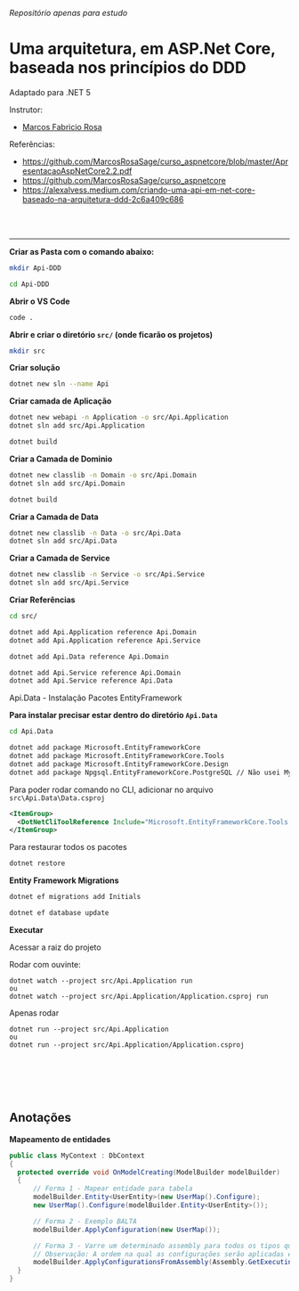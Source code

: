 _Repositório apenas para estudo_

# Uma arquitetura, em ASP.Net Core, baseada nos princípios do DDD

Adaptado para .NET 5

Instrutor:

- [Marcos Fabricio Rosa](https://github.com/MarcosRosaSage)

Referências:

- https://github.com/MarcosRosaSage/curso_aspnetcore/blob/master/ApresentacaoAspNetCore2.2.pdf
- https://github.com/MarcosRosaSage/curso_aspnetcore
- https://alexalvess.medium.com/criando-uma-api-em-net-core-baseado-na-arquitetura-ddd-2c6a409c686

<br>
<br>
<hr>

**Criar as Pasta com o comando abaixo:**

```bash
mkdir Api-DDD

cd Api-DDD
```

**Abrir o VS Code**

```bash
code .
```

**Abrir e criar o diretório `src/` (onde ficarão os projetos)**

```bash
mkdir src
```

**Criar solução**

```bash
dotnet new sln --name Api
```

**Criar camada de Aplicação**

```bash
dotnet new webapi -n Application -o src/Api.Application
dotnet sln add src/Api.Application

dotnet build
```

**Criar a Camada de Dominio**

```bash
dotnet new classlib -n Domain -o src/Api.Domain
dotnet sln add src/Api.Domain

dotnet build
```

**Criar a Camada de Data**

```bash
dotnet new classlib -n Data -o src/Api.Data
dotnet sln add src/Api.Data
```

**Criar a Camada de Service**

```bash
dotnet new classlib -n Service -o src/Api.Service
dotnet sln add src/Api.Service
```

**Criar Referências**

```bash
cd src/

dotnet add Api.Application reference Api.Domain
dotnet add Api.Application reference Api.Service

dotnet add Api.Data reference Api.Domain

dotnet add Api.Service reference Api.Domain
dotnet add Api.Service reference Api.Data
```

Api.Data - Instalação Pacotes EntityFramework

**Para instalar precisar estar dentro do diretório `Api.Data`**

```bash
cd Api.Data

dotnet add package Microsoft.EntityFrameworkCore
dotnet add package Microsoft.EntityFrameworkCore.Tools
dotnet add package Microsoft.EntityFrameworkCore.Design
dotnet add package Npgsql.EntityFrameworkCore.PostgreSQL // Não usei MySQL
```

Para poder rodar comando no CLI, adicionar no arquivo `src\Api.Data\Data.csproj`

```xml
<ItemGroup>
  <DotNetCliToolReference Include="Microsoft.EntityFrameworkCore.Tools.dotnet " Version="2.0.3" />
</ItemGroup>
```

Para restaurar todos os pacotes

```bash
dotnet restore
```

**Entity Framework Migrations**

```bash
dotnet ef migrations add Initials

dotnet ef database update
```

**Executar**

Acessar a raiz do projeto

Rodar com ouvinte:

```
dotnet watch --project src/Api.Application run
ou
dotnet watch --project src/Api.Application/Application.csproj run
```

Apenas rodar

```
dotnet run --project src/Api.Application
ou
dotnet run --project src/Api.Application/Application.csproj
```

<br><br><br><br>

## Anotações

**Mapeamento de entidades**

```cs
public class MyContext : DbContext
{
  protected override void OnModelCreating(ModelBuilder modelBuilder)
  {
      // Forma 1 - Mapear entidade para tabela
      modelBuilder.Entity<UserEntity>(new UserMap().Configure);
      new UserMap().Configure(modelBuilder.Entity<UserEntity>());

      // Forma 2 - Exemplo BALTA
      modelBuilder.ApplyConfiguration(new UserMap());

      // Forma 3 - Varre um determinado assembly para todos os tipos que o implementam IEntityTypeConfiguratione registra cada um automaticamente.
      // Observação: A ordem na qual as configurações serão aplicadas é indefinida,portanto, esse método só deve ser usado quando a ordem não importa.
      modelBuilder.ApplyConfigurationsFromAssembly(Assembly.GetExecutingAssembly());
  }
}
```
